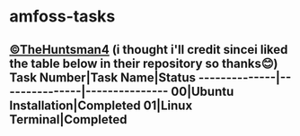 # amfoss-tasks





[©TheHuntsman4](https://github.com/TheHuntsman4/amfoss-tasks) (i thought i'll credit sincei liked the table below in their repository so thanks😊)
**Task Number**|**Task Name**|**Status**
--------------|---------------|---------------
00|Ubuntu Installation|Completed
01|Linux Terminal|Completed
-------
